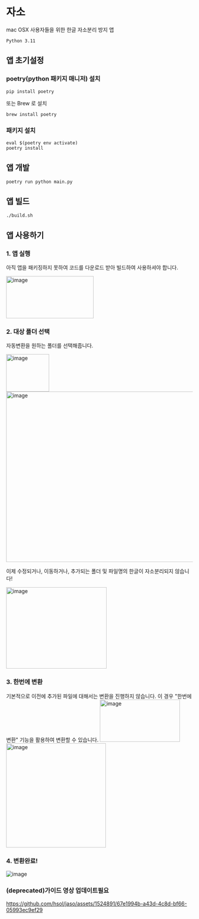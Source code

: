 # 자소

mac OSX 사용자들을 위한 한글 자소분리 방지 앱

`Python 3.11`

## 앱 초기설정

### poetry(python 패키지 매니저) 설치

```
pip install poetry
```

또는 Brew 로 설치

```
brew install poetry
```

### 패키지 설치

```
eval $(poetry env activate)
poetry install
```

## 앱 개발

```
poetry run python main.py
```

## 앱 빌드

```bash
./build.sh
```

## 앱 사용하기

### 1. 앱 실행

아직 앱을 패키징하지 못하여 코드를 다운로드 받아 빌드하여 사용하셔야 합니다.

<img width="236" height="114" alt="image" src="https://github.com/user-attachments/assets/dbdc053e-9f8c-402b-9ffa-f83ab66879fc" />


### 2. 대상 폴더 선택

자동변환을 원하는 폴더를 선택해줍니다.

<img width="116" height="101" alt="image" src="https://github.com/user-attachments/assets/76b2ab1a-1679-443d-b7b8-fcb3ad3be73f" />
<img width="809" height="461" alt="image" src="https://github.com/user-attachments/assets/31e7b6b9-952e-49c3-aa02-a0171f44a035" />

이제 수정되거나, 이동하거나, 추가되는 폴더 및 파일명의 한글이 자소분리되지 않습니다!

<img width="271" height="220" alt="image" src="https://github.com/user-attachments/assets/77d569a5-53eb-4ba8-802c-6c9a3148b99f" />

### 3. 한번에 변환

기본적으로 이전에 추가된 파일에 대해서는 변환을 진행하지 않습니다. 이 경우 "한번에 변환" 기능을 활용하여 변환할 수 있습니다.
<img width="216" height="114" alt="image" src="https://github.com/user-attachments/assets/e3faa353-efcf-44e6-9183-d7a489c1ef31" />
<img width="269" height="282" alt="image" src="https://github.com/user-attachments/assets/c703cc64-956a-4559-a08f-c009537d6d2d" />


### 4. 변환완료!

![image](https://github.com/hsol/jaso/assets/1524891/6a7a0b96-a263-44ea-82fa-54264aefa1cc)

### (deprecated)가이드 영상 업데이트필요

https://github.com/hsol/jaso/assets/1524891/67e1994b-a43d-4c8d-bf66-05993ec9ef29
